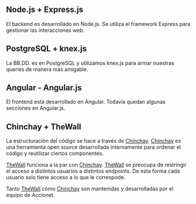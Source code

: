 ## Node.js + Express.js

El backend es desarrollado en Node.js. Se utiliza el framework Express para gestionar las interacciones web.

## PostgreSQL + knex.js

La BB.DD. es en PostgreSQL y utilizamos knex.js para armar nuestras queries de manera más amigable.

## Angular - Angular.js

El frontend está desarrollado en Angular. Todavía quedan algunas secciones en Angular.js.

## Chinchay + TheWall

La estructuración del código se hace a través de [Chinchay](https://www.npmjs.com/package/chinchay). [Chinchay](https://www.npmjs.com/package/chinchay) es una herramienta open source desarrollada internamente para ordenar el código y reutilizar ciertos componentes.

[TheWall](https://www.npmjs.com/package/thewall) funciona a la par con [Chinchay](https://www.npmjs.com/package/chinchay). [TheWall](https://www.npmjs.com/package/thewall) se preocupa de restringir el acceso a distintos usuarios a distintos endpoints. De esta forma cada usuario solo tiene acceso a lo que le correspode.

Tanto [TheWall](https://www.npmjs.com/package/thewall) cómo [Chinchay](https://www.npmjs.com/package/chinchay) son mantenidas y desarrolladas por el equipo de Accionet.